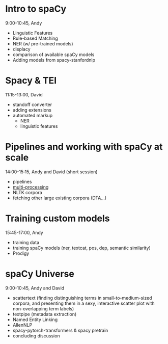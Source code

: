 # Intro to spaCy
9:00-10:45, Andy

- Linguistic Features 
- Rule-based Matching 
- NER (w/ pre-trained models)
- displacy
- comparison of available spaCy models 
- Adding models from spacy-stanfordnlp

# Spacy & TEI
11:15-13:00, David

- standoff converter
- adding extensions
- automated markup
   - NER
   - linguistic features

# Pipelines and working with spaCy at scale
14:00-15:15, Andy and David (short session)

- pipelines
- [multi-processing](https://spacy.io/usage/examples#multi-processing)
- NLTK corpora
- fetching other large existing corpora (DTA...) 
  
# Training custom models
15:45-17:00, Andy

- training data 
- training spaCy models (ner, textcat, pos, dep, semantic similarity)
- Prodigy

# spaCy Universe
9:00-10:45, Andy and David

- scattertext (finding distinguishing terms in small-to-medium-sized corpora, and presenting them in a sexy, interactive scatter plot with non-overlapping term labels)
- textpipe (metadata extraction)
- Named Entity Linking
- AllenNLP
- spacy-pytorch-transformers & spacy pretrain
- concluding discussion
